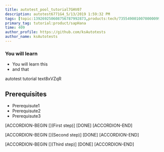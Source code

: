 ```yaml
---
title: autotest_pool_tutorial7GHV07
description: autotest6771G4_5/13/2019 1:59:32 PM
tags: [topic:139269250608756787992873,products:tech/73554900100700000996,tutorial:experience/advanced]
primary_tag: tutorial:product/sapHana
time: 409
author_profile: https://github.com/ksAutotests
author_name: ksAutotests
---
```

### You will learn
- You will learn this
- and that

autotest tutorial text8xVZqR

## Prerequisites
- Prerequisute1
- Prerequisute2
- Prerequisute3

[ACCORDION-BEGIN [](First step)]
[DONE]
[ACCORDION-END]

[ACCORDION-BEGIN [](Second step)]
[DONE]
[ACCORDION-END]

[ACCORDION-BEGIN [](Third step)]
[DONE]
[ACCORDION-END]

